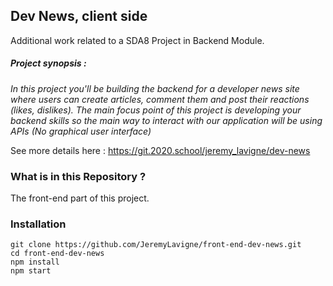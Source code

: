 ## Dev News, client side

Additional work related to a SDA8 Project in Backend Module.

##### Project synopsis : 
*In this project you'll be building the backend for a developer news site where users can create articles, comment them and post their reactions (likes, dislikes). The main focus point of this project is developing your backend skills so the main way to interact with our application will be using APIs (No graphical user interface)*

See more details here : https://git.2020.school/jeremy_lavigne/dev-news

### What is in this Repository ?

The front-end part of this project.

### Installation

```
git clone https://github.com/JeremyLavigne/front-end-dev-news.git
cd front-end-dev-news
npm install
npm start
```
